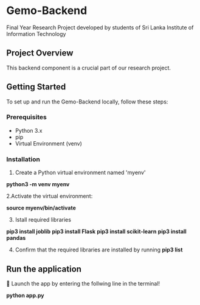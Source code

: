 # Gemo-Backend
Final Year Research Project developed by students of Sri Lanka Institute of Information Technology

## Project Overview

This backend component is a crucial part of our research project.

## Getting Started

To set up and run the Gemo-Backend locally, follow these steps:

### Prerequisites

- Python 3.x
- pip
- Virtual Environment (venv)

### Installation

1. Create a Python virtual environment named 'myenv' 

**python3 -m venv myenv** 


2.Activate the virtual environment:

**source myenv/bin/activate**

3. Istall required libraries

**pip3 install joblib**
**pip3 install Flask**
**pip3 install scikit-learn**
**pip3 install pandas**

4. Confirm that the required libraries are installed by running
**pip3 list**

## Run the application

:rocket: Launch the app by entering the follwing line in the terminal!

**python app.py**
